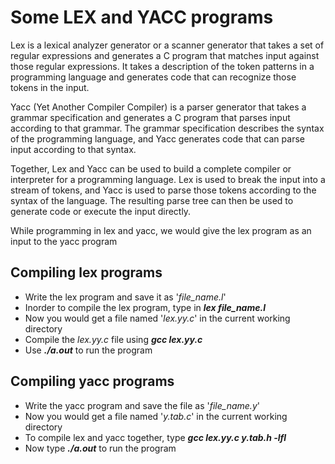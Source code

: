 # Some LEX and YACC programs

Lex is a lexical analyzer generator or a scanner generator  that takes a set of regular expressions and generates a C program that 
matches input against those regular expressions. It takes a description of the token patterns in a programming language and generates 
code that can recognize those tokens in the input.

Yacc (Yet Another Compiler Compiler) is a parser generator that takes a grammar specification and generates a C program that parses input 
according to that grammar. The grammar specification describes the syntax of the programming language, and Yacc generates code that can 
parse input according to that syntax.

Together, Lex and Yacc can be used to build a complete compiler or interpreter for a programming language. Lex is used to break the input 
into a stream of tokens, and Yacc is used to parse those tokens according to the syntax of the language. The resulting parse tree can 
then be used to generate code or execute the input directly.

While programming in lex and yacc, we would give the lex program as an input to the yacc program


## Compiling lex  programs

- Write the lex program and save it as '*file_name.l*'
- Inorder to compile the lex program, type in ***lex file_name.l***
- Now you would get a file named '*lex.yy.c*' in the current working directory
- Compile the *lex.yy.c* file using ***gcc lex.yy.c***
- Use ***./a.out*** to run the program

## Compiling yacc programs

- Write the yacc program and save the file as '*file_name.y*'
- Now you would get a file named '*y.tab.c*' in the current working directory
- To compile lex and yacc together, type ***gcc lex.yy.c y.tab.h -lfl***
- Now type ***./a.out*** to run the program
